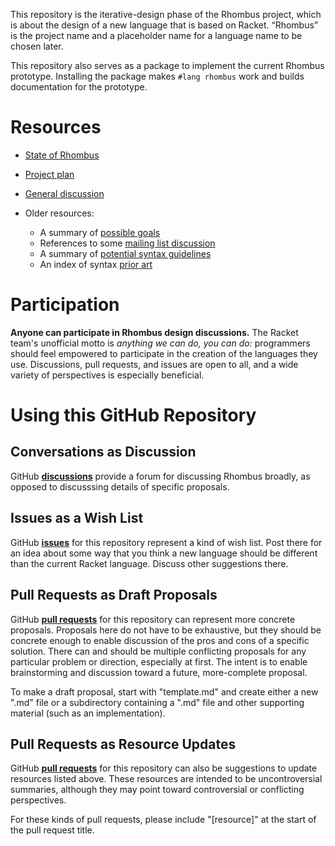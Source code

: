 This repository is the iterative-design phase of the Rhombus project,
which is about the design of a new language that is based on Racket.
“Rhombus” is the project name and a placeholder name for a language
name to be chosen later.

This repository also serves as a package to implement the current
Rhombus prototype. Installing the package makes `#lang rhombus` work
and builds documentation for the prototype.

# Resources

* [State of Rhombus](resources/state-of-rhombus.md)

* [Project plan](resources/plan.md)

* [General discussion](https://github.com/racket/rhombus-brainstorming/discussions)

* Older resources:
   - A summary of [possible goals](resources/goals.md)
   - References to some [mailing list discussion](resources/refs.md)
   - A summary of [potential syntax guidelines](resources/syntax-considerations.md)
   - An index of syntax [prior art](resources/prior-art.md)

# Participation

**Anyone can participate in Rhombus design discussions.** The Racket team's
unofficial motto is _anything we can do, you can do:_ programmers should feel
empowered to participate in the creation of the languages they use. Discussions,
pull requests, and issues are open to all, and a wide variety of perspectives is
especially beneficial.

# Using this GitHub Repository

## Conversations as Discussion

GitHub [**discussions**](../../discussions) provide a forum for discussing
Rhombus broadly, as opposed to discusssing details of specific
proposals.


## Issues as a Wish List

GitHub [**issues**](../../issues) for this repository represent a kind of wish list.
Post there for an idea about some way that you think a new language
should be different than the current Racket language. Discuss other
suggestions there.

## Pull Requests as Draft Proposals

GitHub [**pull requests**](../../pulls) for this repository can represent more concrete
proposals. Proposals here do not have to be exhaustive, but they
should be concrete enough to enable discussion of the pros and cons of
a specific solution. There can and should be multiple conflicting
proposals for any particular problem or direction, especially at
first. The intent is to enable brainstorming and discussion toward a
future, more-complete proposal.

To make a draft proposal, start with "template.md" and create either a
new ".md" file or a subdirectory containing a ".md" file and other
supporting material (such as an implementation).

## Pull Requests as Resource Updates

GitHub [**pull requests**](../../pulls) for this repository can also be suggestions
to update resources listed above. These resources are intended to be
uncontroversial summaries, although they may point toward
controversial or conflicting perspectives.

For these kinds of pull requests, please include "[resource]" at the
start of the pull request title.
